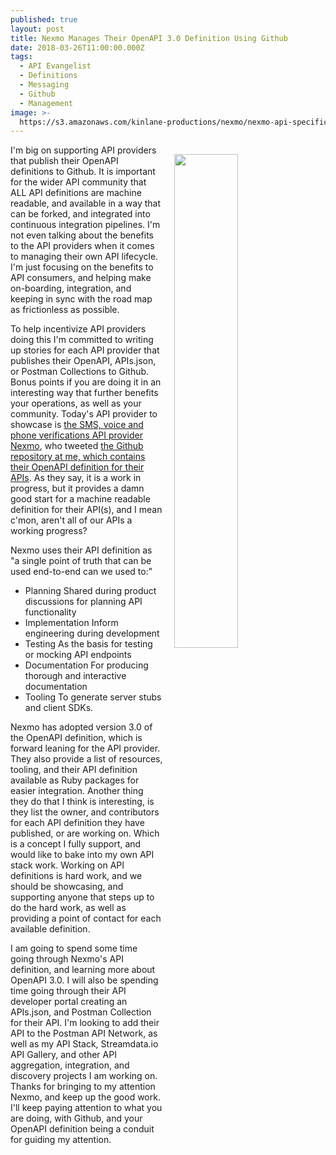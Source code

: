 ```yaml
---
published: true
layout: post
title: Nexmo Manages Their OpenAPI 3.0 Definition Using Github
date: 2018-03-26T11:00:00.000Z
tags:
  - API Evangelist
  - Definitions
  - Messaging
  - Github
  - Management
image: >-
  https://s3.amazonaws.com/kinlane-productions/nexmo/nexmo-api-specifications.png
---
```

<p><img src="{{ page.image }}" width="45%" align="right" style="padding: 15px;" /></p>
I'm big on supporting API providers that publish their OpenAPI definitions to Github. It is important for the wider API community that ALL API definitions are machine readable, and available in a way that can be forked, and integrated into continuous integration pipelines. I'm not even talking about the benefits to the API providers when it comes to managing their own API lifecycle. I'm just focusing on the benefits to API consumers, and helping make on-boarding, integration, and keeping in sync with the road map as frictionless as possible.

To help incentivize API providers doing this I'm committed to writing up stories for each API provider that publishes their OpenAPI, APIs.json, or Postman Collections to Github. Bonus points if you are doing it in an interesting way that further benefits your operations, as well as your community. Today's API provider to showcase is [the SMS, voice and phone verifications API provider Nexmo](https://www.nexmo.com), who tweeted [the Github repository at me, which contains their OpenAPI definition for their APIs](https://github.com/Nexmo/api-specification). As they say, it is a work in progress, but it provides a damn good start for a machine readable definition for their API(s), and I mean c'mon, aren't all of our APIs a working progress?

Nexmo uses their API definition as "a single point of truth that can be used end-to-end can we used to:"

- Planning Shared during product discussions for planning API functionality
- Implementation Inform engineering during development
- Testing As the basis for testing or mocking API endpoints
- Documentation For producing thorough and interactive documentation
- Tooling To generate server stubs and client SDKs.

Nexmo has adopted version 3.0 of the OpenAPI definition, which is forward leaning for the API provider. They also provide a list of resources, tooling, and their API definition available as Ruby packages for easier integration. Another thing they do that I think is interesting, is they list the owner, and contributors for each API definition they have published, or are working on. Which is a concept I fully support, and would like to bake into my own API stack work. Working on API definitions is hard work, and we should be showcasing, and supporting anyone that steps up to do the hard work, as well as providing a point of contact for each available definition. 

I am going to spend some time going through Nexmo's API definition, and learning more about OpenAPI 3.0. I will also be spending time going through their API developer portal creating an APIs.json, and Postman Collection for their API. I'm looking to add their API to the Postman API Network, as well as my API Stack, Streamdata.io API Gallery, and other API aggregation, integration, and discovery projects I am working on. Thanks for bringing to my attention Nexmo, and keep up the good work. I'll keep paying attention to what you are doing, with Github, and your OpenAPI definition being a conduit for guiding my attention.
